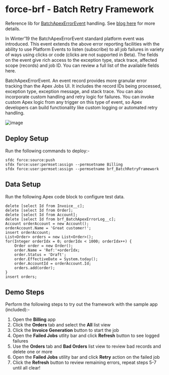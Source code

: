 # force-brf - Batch Retry Framework

Reference lib for [BatchApexErrorEvent](https://developer.salesforce.com/docs/atlas.en-us.object_reference.meta/object_reference/sforce_api_objects_batchapexerrorevent.htm) handling. See [blog here](https://developer.salesforce.com/blogs/2019/01/building-a-batch-retry-framework-with-batchapexerrorevent.html) for more details.

In Winter’19 the BatchApexErrorEvent standard platform event was introduced. This event extends the above error reporting facilities with the ability to use Platform Events to listen (subscribe) to all job failures in variety of ways using clicks or code (clicks are not supported in Beta). The fields on the event give rich access to the exception type, stack trace, affected scope (records) and job ID. You can review a full list of the available fields here.

BatchApexErrorEvent. An event record provides more granular error tracking than the Apex Jobs UI. It includes the record IDs being processed, exception type, exception message, and stack trace. You can also incorporate custom handling and retry logic for failures. You can invoke custom Apex logic from any trigger on this type of event, so Apex developers can build functionality like custom logging or automated retry handling.

![image](https://res.cloudinary.com/hzxejch6p/image/upload/c_scale,w_800/v1546556939/image_8_wdhab6.png)

Deploy Setup
------------
Run the following commands to deploy:-

```
sfdc force:source:push
sfdx force:user:permset:assign --permsetname Billing
sfdx force:user:permset:assign --permsetname brf_BatchRetryFramework
```

Data Setup
----------
Run the following Apex code block to configure test data.

```
delete [select Id from Invoice__c];
delete [select Id from Order];
delete [select Id from Account];
delete [select Id from brf_BatchApexErrorLog__c];
Account orderAccount = new Account();
orderAccount.Name = 'Great customer!';
insert orderAccount;
List<Order> orders = new List<Order>();
for(Integer orderIdx = 0; orderIdx < 1000; orderIdx++) {
    Order order = new Order();
    order.Name = 'Ref:'+orderIdx;
    order.Status = 'Draft';
    order.EffectiveDate = System.today();
    order.AccountId = orderAccount.Id;
    orders.add(order);
}
insert orders;
```

Demo Steps
----------

Perform the following steps to try out the framework with the sample app (included):-

1. Open the **Billing** app
2. Click the **Orders** tab and select the **All** list view
3. Click the **Invoice Generation** button to start the job
4. Open the **Failed Jobs** utlity bar and click **Refresh** button to see logged failures
5. Use the **Orders** tab and **Bad Orders** list view to review bad records and delete one or more
6. Open the **Failed Jobs** utility bar and click **Retry** action on the failed job
7. Click the **Refresh** button to review remaining errors, repeat steps 5-7 until all clear!
